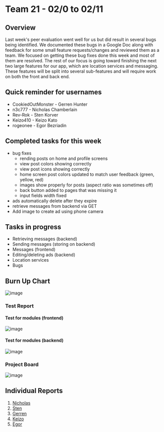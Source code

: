 # Team 21 - 02/0 to 02/11

## Overview

Last week's peer evaluation went well for us but did result in several bugs being identified. We documented these bugs in a Google Doc along with feedback for some small feature requests/changes and reviewed them as a team. We focused on getting these bug fixes done this week and most of them are resolved. The rest of our focus is going toward finishing the next two large features for our app, which are location services and messaging. These features will be split into several sub-features and will require work on both the front and back end.


## Quick reminder for usernames

* CookiedOutMonster - Gerren Hunter
* n3c777 - Nicholas Chamberlain
* Rev-Rok - Sten Korver
* Keizo410 - Keizo Kato
* rogeonee - Egor Bezriadin

## Completed tasks for this week

- bug fixes
  - rending posts on home and profile screens
  - view post colors showing correctly
  - view post icons showing correctly
  - home screen post colors updated to match user feedback (green, yellow, red)
  - images show properly for posts (aspect ratio was sometimes off)
  - back button added to pages that was missing it
  - input fields width fixed
- ads automatically delete after they expire
- retrieve messages from backend via GET
- Add image to create ad using phone camera
  
## Tasks in progress

- Retrieving messages (backend)
- Sending messages (storing on backend)
- Messages (frontend)
- Editing/deleting ads (backend)
- Location services
- Bugs 

## Burn Up Chart
![image](https://github.com/COSC-499-W2023/year-long-project-team-21/assets/112997109/50179b1e-b5bb-4f1f-953e-47c156973909)


### Test Report

#### Test for modules (frontend)
![image](https://github.com/COSC-499-W2023/year-long-project-team-21/assets/97712961/ee3fb855-b809-4599-924e-4c15a7917d35)

#### Test for modules (backend)

![image](https://github.com/COSC-499-W2023/year-long-project-team-21/assets/112997109/d9c1e2cc-9585-4347-8709-b3f166c15f4f)



### Project Board

![image](https://github.com/COSC-499-W2023/year-long-project-team-21/assets/112997109/6ab55959-c50f-4024-ac6a-3ab0c8119e69)



## Individual Reports

1. [Nicholas](../personal%20log/Nicholas_Report.md)
2. [Sten](../personal%20log/Sten_Report.md)
3. [Gerren](../personal%20log/Gerren_Report.md)
4. [Keizo](../personal%20log/Keizo_Report.md)
5. [Egor](../personal%20log/Egor_Report.md)
